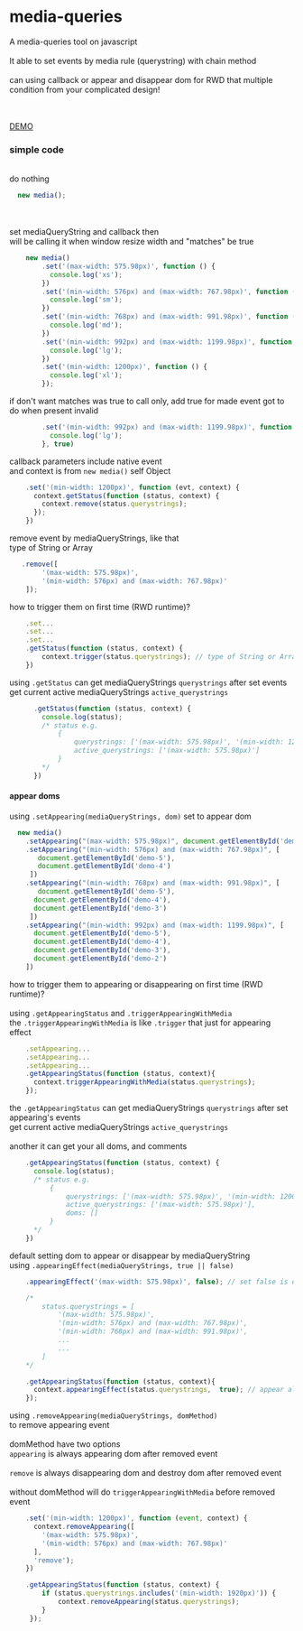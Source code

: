 # media-queries
A media-queries tool on javascript <br><br>
It able to set events by media rule (querystring)
with chain method<br><br> can using callback or appear and disappear dom for RWD that multiple condition from your complicated design!

<br><br>
[DEMO](https://jsfiddle.net/ZivZeng/na1pcytj/6/)

<h3>simple code</h3>
<br>
do nothing<br>

```js
  new media();
```

<br><br>
set mediaQueryString and callback then<br>
will be calling it when window resize width and "matches" be true<br>

```js
    new media()
        .set('(max-width: 575.98px)', function () {
          console.log('xs');
        })
        .set('(min-width: 576px) and (max-width: 767.98px)', function () {
          console.log('sm');
        })
        .set('(min-width: 768px) and (max-width: 991.98px)', function () {
          console.log('md');
        })
        .set('(min-width: 992px) and (max-width: 1199.98px)', function () {
          console.log('lg');
        })
        .set('(min-width: 1200px)', function () {
          console.log('xl');
        });
```

if don't want matches was true to call only,
add true for made event got to do when present invalid

```js
        .set('(min-width: 992px) and (max-width: 1199.98px)', function () {
          console.log('lg');
        }, true)
```


callback parameters include native event<br>
and context is from `new media()` self Object

```js
    .set('(min-width: 1200px)', function (evt, context) {
      context.getStatus(function (status, context) {
        context.remove(status.querystrings);
      });
    })
```

remove event by mediaQueryStrings, like that<br>
type of String or Array

```js
   .remove([
        '(max-width: 575.98px)',
        '(min-width: 576px) and (max-width: 767.98px)'
    ]);
```

how to trigger them on first time (RWD runtime)?

```js
    .set...
    .set...
    .set...
    .getStatus(function (status, context) {
        context.trigger(status.querystrings); // type of String or Array
    })
```

using `.getStatus` can get mediaQueryStrings `querystrings` after set events<br>
get current active mediaQueryStrings `active_querystrings`

```js
      .getStatus(function (status, context) {
        console.log(status);
        /* status e.g.
            {
                querystrings: ['(max-width: 575.98px)', '(min-width: 1200px)'],
                active_querystrings: ['(max-width: 575.98px)']
            }
        */
      })
```

<h4>appear doms</h4>

using `.setAppearing(mediaQueryStrings, dom)` set to appear dom

```js
  new media()
    .setAppearing("(max-width: 575.98px)", document.getElementById('demo-5'))
    .setAppearing("(min-width: 576px) and (max-width: 767.98px)", [
       document.getElementById('demo-5'),
       document.getElementById('demo-4')
     ])
    .setAppearing("(min-width: 768px) and (max-width: 991.98px)", [
       document.getElementById('demo-5'),
      document.getElementById('demo-4'),
      document.getElementById('demo-3')
     ])
    .setAppearing("(min-width: 992px) and (max-width: 1199.98px)", [
      document.getElementById('demo-5'),
      document.getElementById('demo-4'), 
      document.getElementById('demo-3'),
      document.getElementById('demo-2')
    ])
```

how to trigger them to appearing or disappearing on first time (RWD runtime)?<br><br>
using `.getAppearingStatus` and `.triggerAppearingWithMedia`<br>
the `.triggerAppearingWithMedia` is like `.trigger` that just for appearing effect

```js
    .setAppearing...
    .setAppearing...
    .setAppearing...
    .getAppearingStatus(function (status, context){
      context.triggerAppearingWithMedia(status.querystrings);
    });
```

the `.getAppearingStatus` can get mediaQueryStrings `querystrings` after set appearing's events<br>
get current active mediaQueryStrings `active_querystrings`<br><br>
another it can get your all doms, and comments

```js
    .getAppearingStatus(function (status, context) {
      console.log(status);
      /* status e.g.
          {
              querystrings: ['(max-width: 575.98px)', '(min-width: 1200px)'],
              active_querystrings: ['(max-width: 575.98px)'],
              doms: []
          }
      */
    })
```

default setting dom to appear or disappear by mediaQueryString<br>
using `.appearingEffect(mediaQueryStrings, true || false)`

```js
    .appearingEffect('(max-width: 575.98px)', false); // set false is disappearing
```

```js
    /*
        status.querystrings = [
            '(max-width: 575.98px)',
            '(min-width: 576px) and (max-width: 767.98px)',
            '(min-width: 768px) and (max-width: 991.98px)',
            ...
            ...
        ]
    */

    .getAppearingStatus(function (status, context){
      context.appearingEffect(status.querystrings,  true); // appear all
    });
```

using `.removeAppearing(mediaQueryStrings, domMethod)`<br> to remove appearing event<br><br>
domMethod have two options<br>
`appearing` is always appearing dom after removed event<br><br>
`remove` is always disappearing dom and destroy dom after removed event<br><br>
without domMethod will do `triggerAppearingWithMedia` before removed event<br>

```js
    .set('(min-width: 1200px)', function (event, context) {
      context.removeAppearing([
        '(max-width: 575.98px)',
        '(min-width: 576px) and (max-width: 767.98px)'
      ],
      'remove');
    })
```

```js
    .getAppearingStatus(function (status, context) {
        if (status.querystrings.includes('(min-width: 1920px)')) {
            context.removeAppearing(status.querystrings);
        }
     });
```
